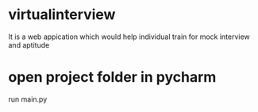 # virtualinterview
  It is a web appication which would help individual train for mock interview and aptitude
# open project folder in pycharm
  run main.py
  

  
